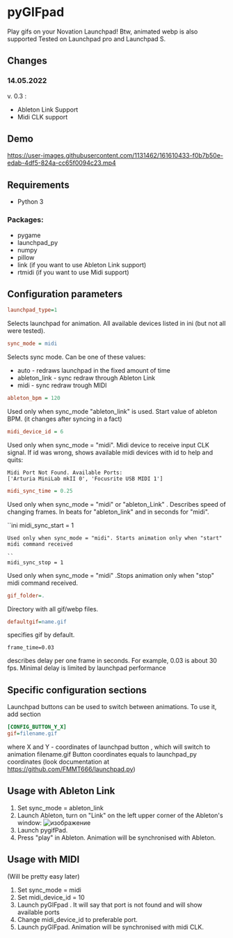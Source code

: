 # pyGIFpad
 Play gifs on your Novation Launchpad!
 Btw, animated webp is also supported
Tested on Launchpad pro and Launchpad S.

## Changes
### 14.05.2022
v. 0.3 :
- Ableton Link Support
- Midi CLK support
## Demo


https://user-images.githubusercontent.com/1131462/161610433-f0b7b50e-edab-4df5-824a-cc65f0094c23.mp4


## Requirements
* Python 3
### Packages:
* pygame
* launchpad_py
* numpy
* pillow
* link (if you want to use Ableton Link support)
* rtmidi (if you want to use Midi support)

## Configuration parameters
```ini
launchpad_type=1
```
Selects launchpad for animation. All available devices listed in ini (but not all were tested). 


```ini
sync_mode = midi
```
Selects sync mode. Can be one of these values: 
* auto - redraws launchpad in the fixed amount of time
* ableton_link - sync redraw through Ableton Link
* midi - sync redraw trough MIDI


```ini
ableton_bpm = 120
```
Used only when sync_mode "ableton_link" is used. Start value of ableton BPM. (it changes after syncing in a fact)

```ini
midi_device_id = 6
```
Used only when sync_mode = "midi". Midi device to receive input CLK signal. If id was wrong, shows available midi devices with id to help and quits:
```
Midi Port Not Found. Available Ports:
['Arturia MiniLab mkII 0', 'Focusrite USB MIDI 1']
```

```ini
midi_sync_time = 0.25
```
Used only when sync_mode = "midi" or "ableton_Link" . Describes speed of changing frames. In beats for "ableton_link" and in seconds for "midi".

``ini
midi_sync_start = 1
```
Used only when sync_mode = "midi". Starts animation only when "start" midi command received

`` 
midi_sync_stop = 1
```
Used only when sync_mode = "midi" .Stops animation only when "stop" midi command received.


```ini
gif_folder=.
```
Directory with all gif/webp files.

```ini
defaultgif=name.gif
```
specifies gif by default. 

```
frame_time=0.03
```
describes delay per one frame in seconds. For example, 0.03 is about 30 fps. 
Minimal delay is limited by launchpad performance

## Specific configuration sections
Launchpad buttons can be used to switch between animations.
To use it, add section
```ini
[CONFIG_BUTTON_Y_X]
gif=filename.gif
```
where X and Y - coordinates of launchpad button , which will switch to animation filename.gif
Button coordinates equals to launchpad_py coordinates (look documentation at https://github.com/FMMT666/launchpad.py)

## Usage with Ableton Link
1. Set sync_mode = ableton_link
2. Launch Ableton, turn on "Link" on the left upper corner of the Ableton's window:
![изображение](https://user-images.githubusercontent.com/1131462/168413482-9b680d6a-e951-4f49-8484-f5b7c5e38c28.png)
3. Launch pygifPad. 
4. Press "play" in Ableton. Animation will be synchronised with Ableton.

## Usage with MIDI
(Will be pretty easy later)
1. Set sync_mode = midi
2. Set midi_device_id = 10
3. Launch pyGIFpad . It will say that port is not found and will show available ports
4. Change midi_device_id to preferable port.
5. Launch pyGIFpad. Animation will be synchronised with midi CLK.
